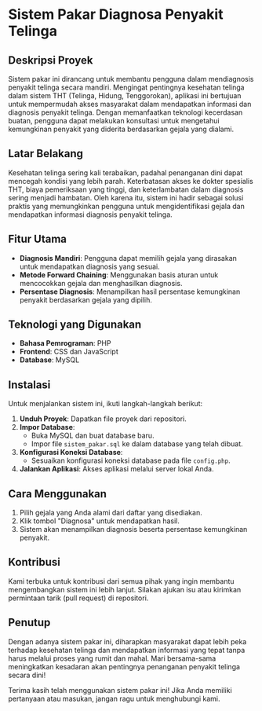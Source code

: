 # Sistem Pakar Diagnosa Penyakit Telinga

## Deskripsi Proyek

Sistem pakar ini dirancang untuk membantu pengguna dalam mendiagnosis penyakit telinga secara mandiri. Mengingat pentingnya kesehatan telinga dalam sistem THT (Telinga, Hidung, Tenggorokan), aplikasi ini bertujuan untuk mempermudah akses masyarakat dalam mendapatkan informasi dan diagnosis penyakit telinga. Dengan memanfaatkan teknologi kecerdasan buatan, pengguna dapat melakukan konsultasi untuk mengetahui kemungkinan penyakit yang diderita berdasarkan gejala yang dialami.

## Latar Belakang

Kesehatan telinga sering kali terabaikan, padahal penanganan dini dapat mencegah kondisi yang lebih parah. Keterbatasan akses ke dokter spesialis THT, biaya pemeriksaan yang tinggi, dan keterlambatan dalam diagnosis sering menjadi hambatan. Oleh karena itu, sistem ini hadir sebagai solusi praktis yang memungkinkan pengguna untuk mengidentifikasi gejala dan mendapatkan informasi diagnosis penyakit telinga.

## Fitur Utama

- **Diagnosis Mandiri**: Pengguna dapat memilih gejala yang dirasakan untuk mendapatkan diagnosis yang sesuai.
- **Metode Forward Chaining**: Menggunakan basis aturan untuk mencocokkan gejala dan menghasilkan diagnosis.
- **Persentase Diagnosis**: Menampilkan hasil persentase kemungkinan penyakit berdasarkan gejala yang dipilih.

## Teknologi yang Digunakan

- **Bahasa Pemrograman**: PHP
- **Frontend**: CSS dan JavaScript
- **Database**: MySQL

## Instalasi

Untuk menjalankan sistem ini, ikuti langkah-langkah berikut:

1. **Unduh Proyek**: Dapatkan file proyek dari repositori.
2. **Impor Database**:
   - Buka MySQL dan buat database baru.
   - Impor file `sistem_pakar.sql` ke dalam database yang telah dibuat.
3. **Konfigurasi Koneksi Database**:
   - Sesuaikan konfigurasi koneksi database pada file `config.php`.
4. **Jalankan Aplikasi**: Akses aplikasi melalui server lokal Anda.

## Cara Menggunakan

1. Pilih gejala yang Anda alami dari daftar yang disediakan.
2. Klik tombol "Diagnosa" untuk mendapatkan hasil.
3. Sistem akan menampilkan diagnosis beserta persentase kemungkinan penyakit.

## Kontribusi

Kami terbuka untuk kontribusi dari semua pihak yang ingin membantu mengembangkan sistem ini lebih lanjut. Silakan ajukan isu atau kirimkan permintaan tarik (pull request) di repositori.

## Penutup

Dengan adanya sistem pakar ini, diharapkan masyarakat dapat lebih peka terhadap kesehatan telinga dan mendapatkan informasi yang tepat tanpa harus melalui proses yang rumit dan mahal. Mari bersama-sama meningkatkan kesadaran akan pentingnya penanganan penyakit telinga secara dini! 

Terima kasih telah menggunakan sistem pakar ini! Jika Anda memiliki pertanyaan atau masukan, jangan ragu untuk menghubungi kami.
